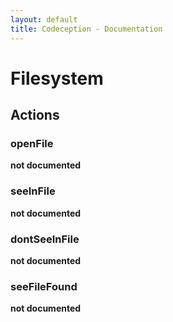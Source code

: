 ```yaml
---
layout: default
title: Codeception - Documentation
---
```


# Filesystem

## Actions


### openFile

__not documented__

### seeInFile

__not documented__

### dontSeeInFile

__not documented__

### seeFileFound

__not documented__
